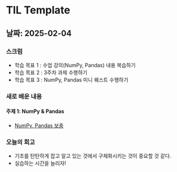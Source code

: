 # TIL Template

## 날짜: 2025-02-04

### 스크럼
- 학습 목표 1 : 수업 강의(NumPy, Pandas) 내용 복습하기
- 학습 목표 2 : 3주차 과제 수행하기
- 학습 목표 3 : NumPy, Pandas 미니 퀘스트 수행하기

### 새로 배운 내용
#### 주제 1: NumPy & Pandas
- [NumPy, Pandas 보충](https://www.notion.so/2-NumPy-Pandas-1901a9cdbf718095a577f994d0da7c67)


### 오늘의 회고
- 기초를 탄탄하게 잡고 알고 있는 것에서 구체화시키는 것이 중요할 것 같다.
- 실습하는 시간을 늘리자!

